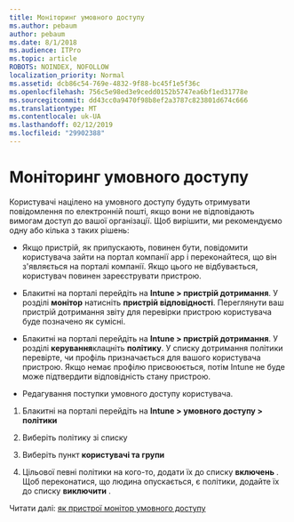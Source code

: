```yaml
---
title: Моніторинг умовного доступу
ms.author: pebaum
author: pebaum
ms.date: 8/1/2018
ms.audience: ITPro
ms.topic: article
ROBOTS: NOINDEX, NOFOLLOW
localization_priority: Normal
ms.assetid: dcb86c54-769e-4832-9f88-bc45f1e5f36c
ms.openlocfilehash: 756c5e98ed3e9cedd0152b5747ea6bf1ed31778e
ms.sourcegitcommit: dd43cc0a9470f98b8ef2a3787c823801d674c666
ms.translationtype: MT
ms.contentlocale: uk-UA
ms.lasthandoff: 02/12/2019
ms.locfileid: "29902388"
---
```

# <a name="monitoring-conditional-access"></a>Моніторинг умовного доступу

Користувачі націлено на умовного доступу будуть отримувати повідомлення по електронній пошті, якщо вони не відповідають вимогам доступ до вашої організації. Щоб вирішити, ми рекомендуємо одну або кілька з таких рішень:
  
- Якщо пристрій, як припускають, повинен бути, повідомити користувача зайти на портал компанії app і переконайтеся, що він з'являється на порталі компанії. Якщо цього не відбувається, користувач повинен зареєструвати пристрою.
    
- Блакитні на порталі перейдіть на **Intune \> пристрій дотримання**. У розділі **монітор** натисніть **пристрій відповідності**. Переглянути ваш пристрій дотримання звіту для перевірки пристрою користувача буде позначено як сумісні. 
    
- Блакитні на порталі перейдіть на **Intune \> пристрій дотримання**. У розділі **керування**клацніть **політику**. У списку дотримання політики перевірте, чи профіль призначається для вашого користувача пристрою. Якщо немає профілю присвоюється, потім Intune не буде може підтвердити відповідність стану пристрою. 
    
- Редагування поступки умовного доступу користувача.
    
1. Блакитні на порталі перейдіть на **Intune \> умовного доступу \> політики**
    
2. Виберіть політику зі списку
    
3. Виберіть пункт **користувачі та групи**
    
4. Цільової певні політики на кого-то, додати їх до списку **включень** . Щоб переконатися, що людина опускається, є політики, додайте їх до списку **виключити** . 
    
Читати далі: [як пристрої монітор умовного доступу](https://docs.microsoft.com/intune/conditional-access-exchange-monitor)
  

